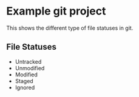 # Example git project

This shows the different type of file statuses in git.

## File Statuses

- Untracked
- Unmodified
- Modified
- Staged
- Ignored

